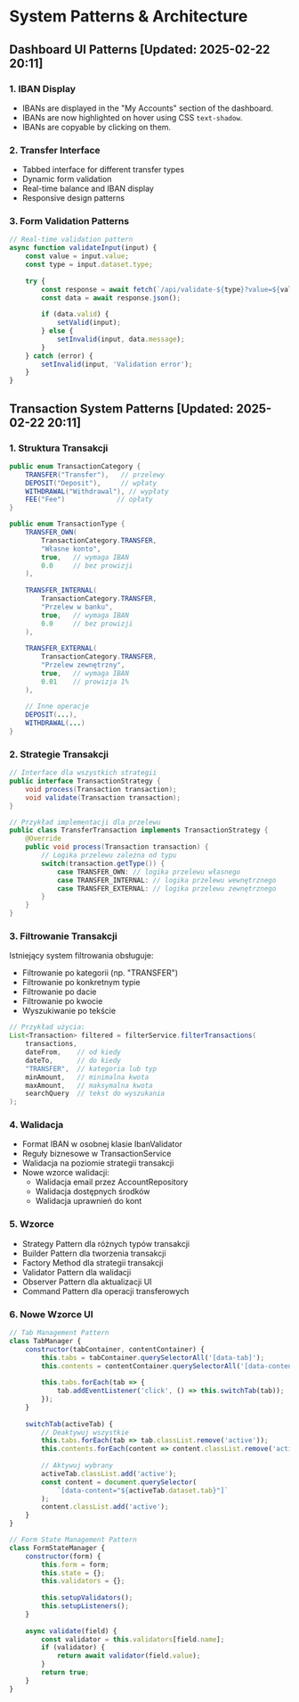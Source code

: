 # System Patterns & Architecture

## Dashboard UI Patterns [Updated: 2025-02-22 20:11]

### 1. IBAN Display
- IBANs are displayed in the "My Accounts" section of the dashboard.
- IBANs are now highlighted on hover using CSS `text-shadow`.
- IBANs are copyable by clicking on them.

### 2. Transfer Interface
- Tabbed interface for different transfer types
- Dynamic form validation
- Real-time balance and IBAN display
- Responsive design patterns

### 3. Form Validation Patterns
```javascript
// Real-time validation pattern
async function validateInput(input) {
    const value = input.value;
    const type = input.dataset.type;
    
    try {
        const response = await fetch(`/api/validate-${type}?value=${value}`);
        const data = await response.json();
        
        if (data.valid) {
            setValid(input);
        } else {
            setInvalid(input, data.message);
        }
    } catch (error) {
        setInvalid(input, 'Validation error');
    }
}
```

## Transaction System Patterns [Updated: 2025-02-22 20:11]

### 1. Struktura Transakcji
```java
public enum TransactionCategory {
    TRANSFER("Transfer"),   // przelewy
    DEPOSIT("Deposit"),     // wpłaty
    WITHDRAWAL("Withdrawal"), // wypłaty
    FEE("Fee")             // opłaty
}

public enum TransactionType {
    TRANSFER_OWN(
        TransactionCategory.TRANSFER,
        "Własne konto",
        true,   // wymaga IBAN
        0.0     // bez prowizji
    ),
    
    TRANSFER_INTERNAL(
        TransactionCategory.TRANSFER,
        "Przelew w banku",
        true,   // wymaga IBAN
        0.0     // bez prowizji
    ),
    
    TRANSFER_EXTERNAL(
        TransactionCategory.TRANSFER,
        "Przelew zewnętrzny",
        true,   // wymaga IBAN
        0.01    // prowizja 1%
    ),
    
    // Inne operacje
    DEPOSIT(...),
    WITHDRAWAL(...)
}
```

### 2. Strategie Transakcji
```java
// Interface dla wszystkich strategii
public interface TransactionStrategy {
    void process(Transaction transaction);
    void validate(Transaction transaction);
}

// Przykład implementacji dla przelewu
public class TransferTransaction implements TransactionStrategy {
    @Override
    public void process(Transaction transaction) {
        // Logika przelewu zależna od typu
        switch(transaction.getType()) {
            case TRANSFER_OWN: // logika przelewu własnego
            case TRANSFER_INTERNAL: // logika przelewu wewnętrznego
            case TRANSFER_EXTERNAL: // logika przelewu zewnętrznego
        }
    }
}
```

### 3. Filtrowanie Transakcji
Istniejący system filtrowania obsługuje:
- Filtrowanie po kategorii (np. "TRANSFER")
- Filtrowanie po konkretnym typie
- Filtrowanie po dacie
- Filtrowanie po kwocie
- Wyszukiwanie po tekście

```java
// Przykład użycia:
List<Transaction> filtered = filterService.filterTransactions(
    transactions,
    dateFrom,    // od kiedy
    dateTo,      // do kiedy
    "TRANSFER",  // kategoria lub typ
    minAmount,   // minimalna kwota
    maxAmount,   // maksymalna kwota
    searchQuery  // tekst do wyszukania
);
```

### 4. Walidacja
- Format IBAN w osobnej klasie IbanValidator
- Reguły biznesowe w TransactionService
- Walidacja na poziomie strategii transakcji
- Nowe wzorce walidacji:
  * Walidacja email przez AccountRepository
  * Walidacja dostępnych środków
  * Walidacja uprawnień do kont

### 5. Wzorce
- Strategy Pattern dla różnych typów transakcji
- Builder Pattern dla tworzenia transakcji
- Factory Method dla strategii transakcji
- Validator Pattern dla walidacji
- Observer Pattern dla aktualizacji UI
- Command Pattern dla operacji transferowych

### 6. Nowe Wzorce UI
```javascript
// Tab Management Pattern
class TabManager {
    constructor(tabContainer, contentContainer) {
        this.tabs = tabContainer.querySelectorAll('[data-tab]');
        this.contents = contentContainer.querySelectorAll('[data-content]');
        
        this.tabs.forEach(tab => {
            tab.addEventListener('click', () => this.switchTab(tab));
        });
    }
    
    switchTab(activeTab) {
        // Deaktywuj wszystkie
        this.tabs.forEach(tab => tab.classList.remove('active'));
        this.contents.forEach(content => content.classList.remove('active'));
        
        // Aktywuj wybrany
        activeTab.classList.add('active');
        const content = document.querySelector(
            `[data-content="${activeTab.dataset.tab}"]`
        );
        content.classList.add('active');
    }
}

// Form State Management Pattern
class FormStateManager {
    constructor(form) {
        this.form = form;
        this.state = {};
        this.validators = {};
        
        this.setupValidators();
        this.setupListeners();
    }
    
    async validate(field) {
        const validator = this.validators[field.name];
        if (validator) {
            return await validator(field.value);
        }
        return true;
    }
}